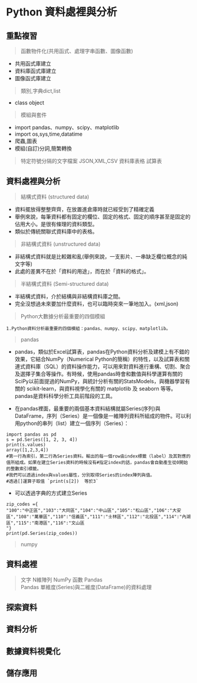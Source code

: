 # Python 資料處裡與分析

## 重點複習

> 函數物件化(共用函式、處理字串函數、圖像函數)
- 共用函式庫建立
- 資料庫函式庫建立
- 圖像函式庫建立

> 類別,字典dict,list
- class object
  
> 模組與套件
- import pandas、numpy、scipy、matplotlib
- import os,sys,time,datatime
- 爬蟲,圖表
- 模組(自訂)分詞,簡繁轉換
  
> 特定符號分隔的文字檔案
> JSON,XML,CSV
> 資料庫表格
> 試算表

## 資料處裡與分析
> 結構式資料 (structured data)
- 資料擺放得整整齊齊，在放置進倉庫時就已經受到了精確定義
- 舉例來說，每筆資料都有固定的欄位、固定的格式、固定的順序甚至是固定的佔用大小。是很有條理的資料類型。
- 類似於傳統關聯式資料庫中的表格。
> 非結構式資料 (unstructured data)
- 非結構式資料就是比較雜和亂(舉例來說，一支影片、一串缺乏欄位概念的純文字等)
- 此處的差異不在於「資料的用途」，而在於「資料的格式」。
> 半結構式資料 (Semi-structured data)
- 半結構式資料，介於結構與非結構資料庫之間。
- 完全沒想過未來要加什麼資料，也可以臨時突來一筆地加入。(xml,json)
> Python大數據分析最重要的四個模組
```
1.Python資料分析最重要的四個模組：pandas、numpy、scipy、matplotlib。
```
> pandas
- pandas，類似於Excel試算表，pandas在Python資料分析及建模上有不錯的效果，它結合NumPy（Numerical Python的簡稱）的特性，以及試算表和關連式資料庫（SQL）的資料操作能力，可以用來對資料進行重構、切割、聚合及選擇子集合等操作。有時候，使用pandas時會和數值與科學運算有關的SciPy以前面提過的NumPy，與統計分析有關的StatsModels，與機器學習有關的 scikit-learn，與資料視學化有關的 matplotlib 及 seaborn 等等。pandas是資料科學分析工具前階段的工具。

- 在pandas裡面，最重要的兩個基本資料結構就屬Series(序列)與DataFrame，序列（Series）是一個像是一維陣列資料所組成的物件。可以利用python的串列（list）建立一個序列（Series）：
``` 
import pandas as pd
s = pd.Series([1, 2, 3, 4])
print(s.values)
array([1,2,3,4])
#第一行為索引，第二行為Series資料。輸出的每一個row由index標籤（label）及其對應的值所組成。如果在建立Series資料的時候沒有#指定index的話，pandas會自動產生從0開始的整數索引標籤。
#我們可以透過index與values屬性，分別取得Series的index陣列與值。
#透過[]運算子取值 `print(s[2])  等於3`
```
- 可以透過字典的方式建立Series
```
zip_codes ={
"100":"中正區","103":"大同區","104":"中山區","105":"松山區","106":"大安區","108":"萬華區","110":"信義區","111":"士林區","112":"北投區","114":"內湖區","115":"南港區","116":"文山區
"}
print(pd.Series(zip_codes))
```
> numpy

## 資料處裡
> 文字
> N維陣列
> NumPy 函數
> Pandas  
> Pandas 單維度(Series)與二維度(DataFrame)的資料處理

## 探索資料

## 資料分析

## 數據資料視覺化

## 儲存應用


